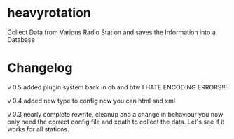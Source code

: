 heavyrotation
=============

Collect Data from Various Radio Station and saves the Information 
into a Database


Changelog
=============
v 0.5
added plugin system back in
oh and btw 
I HATE ENCODING ERRORS!!!


v 0.4
added new type to config
now you can html and xml

v 0.3 
nearly complete rewrite, cleanup and a change in behaviour
you now only need the correct config file and xpath to collect the 
data. 
Let's see if it works for all stations.
